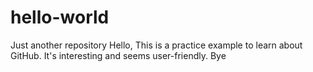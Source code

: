 # hello-world
Just another repository
Hello,
This is a practice example to learn about GitHub. 
It's interesting and seems user-friendly.
Bye
